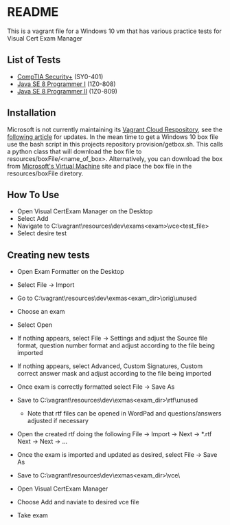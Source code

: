 # README

This is a vagrant file for a Windows 10 vm that has various practice tests for Visual Cert Exam Manager

## List of Tests
 - [CompTIA Security+] (SY0-401)
 - [Java SE 8 Programmer I] (1Z0-808)
 - [Java SE 8 Programmer II] (1Z0-809)

## Installation

Microsoft is not currently maintaining its [Vagrant Cloud Respository], see the [following article] for updates.  In the mean time to get a Windows 10 box file use the bash script in this projects repository provision/getbox.sh.  This calls a python class that will download the box file to resources/boxFile/<name_of_box>.  Alternatively, you can download the box from [Microsoft's Virtual Machine] site and place the box file in the resources/boxFile diretory.

## How To Use
 - Open Visual CertExam Manager on the Desktop
 - Select Add
 - Navigate to C:\vagrant\resources\dev\exams\<exam>\vce\<test_file>
 - Select desire test

## Creating new tests
 - Open Exam Formatter on the Desktop
 - Select File -> Import
 - Go to C:\vagrant\resources\dev\exmas\<exam_dir>\orig\unused
 - Choose an exam
 - Select Open
 - If nothing appears, select File -> Settings and adjust the Source file format, question number format and adjust according to the file being imported
 - If nothing appears, select Advanced, Custom Signatures, Custom correct answer mask and adjust according to the file being imported
 - Once exam is correctly formatted select File -> Save As
 - Save to  C:\vagrant\resources\dev\exmas\<exam_dir>\rtf\unused
    - Note that rtf files can be opened in WordPad and questions/answers adjusted if necessary
 - Open the created rtf doing the following File -> Import -> Next -> *.rtf Next -> <file> Next -> ...
 - Once the exam is imported and updated as desired, select File -> Save As
 - Save to  C:\vagrant\resources\dev\exmas\<exam_dir>\vce\
 - Open Visual CertExam Manager
 - Choose Add and naviate to desired vce file
 - Take exam


   [Java SE 8 Programmer I]: <https://education.oracle.com/java-se-8-programmer-ii/pexam_1Z0-808>
   [Java SE 8 Programmer II]: <https://education.oracle.com/java-se-8-programmer-ii/pexam_1Z0-808>
   [CompTIA Security+]: <https://www.comptia.org/certifications/security>

   [Vagrant Cloud Respository]: <https://app.vagrantup.com/Microsoft/boxes/EdgeOnWindows10>
   [following article]: <https://github.com/MicrosoftEdge/dev.microsoftedge.com-vms/issues/22>
   [Microsoft's Virtual Machine]: <https://developer.microsoft.com/en-us/microsoft-edge/tools/vms/>
